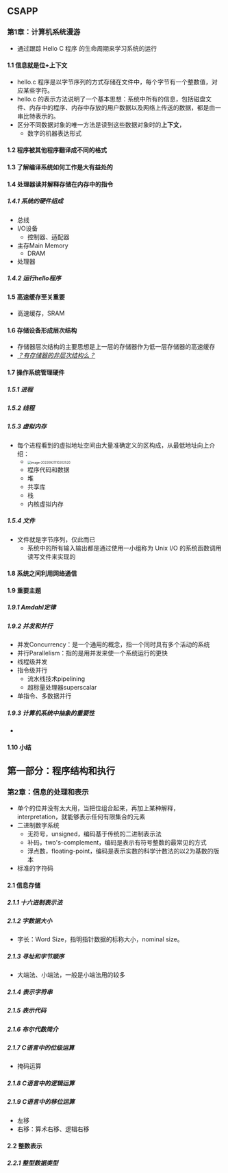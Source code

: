 ## CSAPP

### 第1章：计算机系统漫游

- 通过跟踪 Hello C 程序 的生命周期来学习系统的运行

#### 1.1 信息就是位+上下文

- hello.c 程序是以字节序列的方式存储在文件中，每个字节有一个整数值，对应某些字符。
- hello.c 的表示方法说明了一个基本思想：系统中所有的信息，包括磁盘文件、内存中的程序、内存中存放的用户数据以及网络上传送的数据，都是由一串比特表示的。
- 区分不同数据对象的唯一方法是读到这些数据对象时的**上下文**，
  - 数字的机器表达形式

#### 1.2 程序被其他程序翻译成不同的格式

#### 1.3 了解编译系统如何工作是大有益处的

#### 1.4 处理器读并解释存储在内存中的指令

##### 1.4.1 系统的硬件组成

- 总线
- I/O设备
  - 控制器、适配器
- 主存Main Memory
  - DRAM
- 处理器

##### 1.4.2 运行hello程序

#### 1.5 高速缓存至关重要

- 高速缓存，SRAM

#### 1.6 存储设备形成层次结构

- 存储器层次结构的主要思想是上一层的存储器作为低一层存储器的高速缓存
- <u>*？有存储器的非层次结构么？*</u>

#### 1.7 操作系统管理硬件

##### 1.5.1 进程

##### 1.5.2 线程

##### 1.5.3 虚拟内存

- 每个进程看到的虚拟地址空间由大量准确定义的区构成，从最低地址向上介绍：
  - <img src="C:\Users\14112\AppData\Roaming\Typora\typora-user-images\image-20220921110202520.png" alt="image-20220921110202520" style="zoom:50%;" />
  - 程序代码和数据
  - 堆
  - 共享库
  - 栈
  - 内核虚拟内存

##### 1.5.4 文件

- 文件就是字节序列，仅此而已
  - 系统中的所有输入输出都是通过使用一小组称为 Unix I/O 的系统函数调用读写文件来实现的

#### 1.8 系统之间利用网络通信

#### 1.9 重要主题

##### 1.9.1 Amdahl定律

##### 1.9.2 并发和并行

- 并发Concurrency：是一个通用的概念，指一个同时具有多个活动的系统
- 并行Parallelism：指的是用并发来使一个系统运行的更快
- 线程级并发
- 指令级并行
  - 流水线技术pipelining
  - 超标量处理器superscalar
- 单指令、多数据并行

##### 1.9.3 计算机系统中抽象的重要性

- 

#### 1.10 小结



## 第一部分：程序结构和执行

### 第2章：信息的处理和表示

- 单个的位并没有太大用，当把位组合起来，再加上某种解释，interpretation，就能够表示任何有限集合的元素
- 二进制数字系统
  - 无符号，unsigned，编码基于传统的二进制表示法
  - 补码，two's-complement，编码是表示有符号整数的最常见的方式
  - 浮点数，floating-point，编码是表示实数的科学计数法的以2为基数的版本
- 标准的字符码

#### 2.1 信息存储

##### 2.1.1 十六进制表示法

##### 2.1.2 字数据大小

- 字长：Word Size，指明指针数据的标称大小，nominal size。

##### 2.1.3 寻址和字节顺序

- 大端法、小端法，一般是小端法用的较多

##### 2.1.4 表示字符串

##### 2.1.5 表示代码

##### 2.1.6 布尔代数简介

##### 2.1.7 C语言中的位级运算

- 掩码运算

##### 2.1.8 C语言中的逻辑运算

##### 2.1.9 C语言中的移位运算

- 左移
- 右移：算术右移、逻辑右移

#### 2.2 整数表示

#####  2.2.1 整型数据类型

